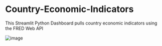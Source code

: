 # Country-Economic-Indicators

This Streamlit Python Dashboard pulls country economic indicators using the FRED Web API

![image](https://user-images.githubusercontent.com/4919110/170220817-8c3efc25-ac76-4192-b612-89f3d0b8b93e.png)
